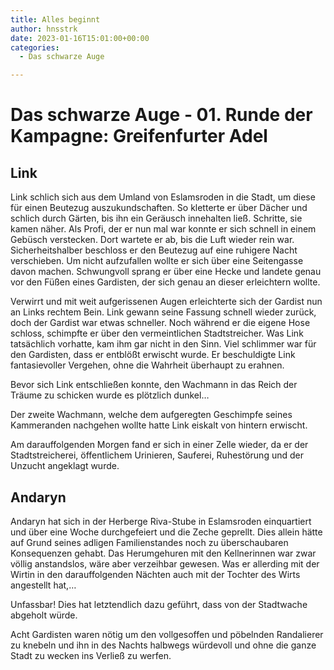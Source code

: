 ```yaml
---
title: Alles beginnt
author: hnsstrk
date: 2023-01-16T15:01:00+00:00
categories:
  - Das schwarze Auge

---
```

# Das schwarze Auge - 01. Runde der Kampagne: Greifenfurter Adel

## Link

Link schlich sich aus dem Umland von Eslamsroden in die Stadt, um diese für einen Beutezug auszukundschaften. So kletterte er über Dächer und schlich durch Gärten, bis ihn ein Geräusch innehalten ließ. Schritte, sie kamen näher. Als Profi, der er nun mal war konnte er sich schnell in einem Gebüsch verstecken. Dort wartete er ab, bis die Luft wieder rein war. Sicherheitshalber beschloss er den Beutezug auf eine ruhigere Nacht verschieben. Um nicht aufzufallen wollte er sich über eine Seitengasse davon machen. Schwungvoll sprang er über eine Hecke und landete genau vor den Füßen eines Gardisten, der sich genau an dieser erleichtern wollte.

Verwirrt und mit weit aufgerissenen Augen erleichterte sich der Gardist nun an Links rechtem Bein. Link gewann seine Fassung schnell wieder zurück, doch der Gardist war etwas schneller. Noch während er die eigene Hose schloss, schimpfte er über den vermeintlichen Stadtstreicher. Was Link tatsächlich vorhatte, kam ihm gar nicht in den Sinn. Viel schlimmer war für den Gardisten, dass er entblößt erwischt wurde. Er beschuldigte Link fantasievoller Vergehen, ohne die Wahrheit überhaupt zu erahnen.

Bevor sich Link entschließen konnte, den Wachmann in das Reich der Träume zu schicken wurde es plötzlich dunkel…

Der zweite Wachmann, welche dem aufgeregten Geschimpfe seines Kammeranden nachgehen wollte hatte Link eiskalt von hintern erwischt.

Am darauffolgenden Morgen fand er sich in einer Zelle wieder, da er der Stadtstreicherei, öffentlichem Urinieren, Sauferei, Ruhestörung und der Unzucht angeklagt wurde.

## Andaryn

Andaryn hat sich in der Herberge Riva-Stube in Eslamsroden einquartiert und über eine Woche durchgefeiert und die Zeche geprellt. Dies allein hätte auf Grund seines adligen Familienstandes noch zu überschaubaren Konsequenzen gehabt. Das Herumgehuren mit den Kellnerinnen war zwar völlig anstandslos, wäre aber verzeihbar gewesen. Was er allerding mit der Wirtin in den darauffolgenden Nächten auch mit der Tochter des Wirts angestellt hat,…

Unfassbar! Dies hat letztendlich dazu geführt, dass von der Stadtwache abgeholt würde.

Acht Gardisten waren nötig um den vollgesoffen und pöbelnden Randalierer zu knebeln und ihn in des Nachts halbwegs würdevoll und ohne die ganze Stadt zu wecken ins Verließ zu werfen.